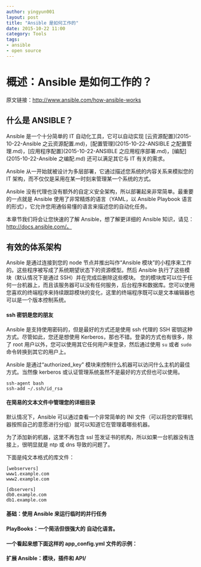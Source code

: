 ```yaml
---
author: yingyun001
layout: post
title: "Ansible 是如何工作的"
date: 2015-10-22 11:00
category: Tools
tags:
- ansible
- open source
---
```


# 概述：Ansible 是如何工作的？
原文链接：http://www.ansible.com/how-ansible-works

## 什么是 ANSIBLE？

Ansible 是一个十分简单的 IT 自动化工具，它可以自动实现 [云资源配置](2015-10-22-Ansible 之云资源配置.md)，[配置管理](2015-10-22-ANSIBLE 之配置管理.md)，[应用程序配置](2015-10-22-ANSIBLE 之应用程序部署.md)，[编配](2015-10-22-Ansible 之编配.md) 还可以满足其它与 IT 有关的需求。

Ansible 从一开始就被设计为多层部署，它通过描述您系统的内容关系来模拟您的 IT 架构，而不仅仅是采用在某一时刻来管理某一个系统的方式。

Ansible 没有代理也没有额外的自定义安全架构，所以部署起来非常简单。最重要的一点就是 Ansible 使用了非常精炼的语言（YAML，以 Ansible Playbook 语言的形式），它允许您用通俗易懂的语言来描述您的自动化任务。

本章节我们将会让您快速的了解 Ansible，想了解更详细的 Ansible 知识，请见：http://docs.ansible.com/。

## 有效的体系架构

Ansible 是通过连接到您的 node 节点并推出叫作“Ansible 模块”的小程序来工作的。这些程序被写成了系统期望状态下的资源模型。然后 Ansible 执行了这些模块（默认情况下是通过 SSH）并在完成后删除这些模块。
您的模块库可以位于任何一台机器上，而且该服务器可以没有任何服务，后台程序和数据库。您可以使用您喜欢的终端程序来持续跟踪模块的变化，这里的终端程序既可以是文本编辑器也可以是一个版本控制系统。

#### ssh 密钥是您的朋友

Ansible 是支持使用密码的，但是最好的方式还是使用 ssh 代理的 SSH 密钥这种方式。尽管如此，您还是想使用 Kerberos，那也不错。登录的方式也有很多，除了 root 用户以外，您可以使用其它任何用户来登录，然后通过使用 `su` 或者 `sudo` 命令转换到其它的用户上。

Ansible 是通过“authorized_key” 模块来控制什么机器可以访问什么主机的最佳方式。当然像 kerberos 或认证管理系统虽然不是最好的方式但也可以使用。

```
ssh-agent bash
ssh-add ~/.ssh/id_rsa
```

#### 在简易的文本文件中管理您的详细目录

默认情况下，Ansible 可以通过查看一个非常简单的 INI 文件（可以将您的管理机器按照自己的意愿进行分组）就可以知道它在管理着哪些机器。

为了添加新的机器，这里不再包含 ssl 签发证书的机构，所以如果一台机器没有连接上，很明显就是 ntp 或 dns 导致的问题了。

下面是纯文本格式的库文件：

~~~
[webservers]
www1.example.com
www2.example.com

[dbservers]
db0.example.com
db1.example.com
~~~

#### 基础：使用 Ansible 来运行临时的并行任务

#### PlayBooks：一个简洁但很强大的  自动化语言。

#### 一个看起来想下面这样的 app_config.yml 文件的示例：

#### 扩展 Ansible：模块，插件和 API/
